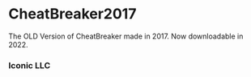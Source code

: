 # CheatBreaker2017
The OLD Version of CheatBreaker made in 2017. 
Now downloadable in 2022.

### Iconic LLC
